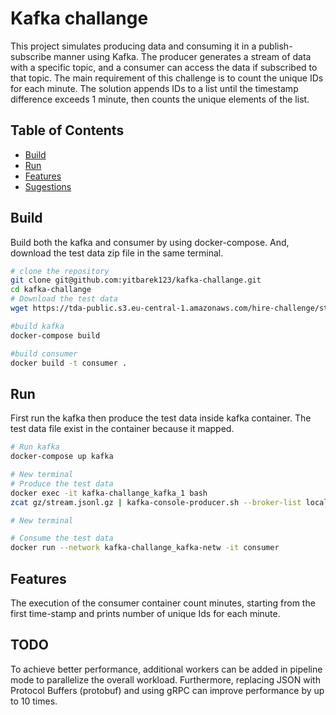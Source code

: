 # Kafka challange
This project simulates producing data and consuming it in a publish-subscribe manner using Kafka. The producer generates a stream of data with a specific topic, and a consumer can access the data if subscribed to that topic. The main requirement of this challenge is to count the unique IDs for each minute. The solution appends IDs to a list until the timestamp difference exceeds 1 minute, then counts the unique elements of the list.

## Table of Contents

- [Build](#Build)
- [Run](#Run)
- [Features](#Features)
- [Sugestions](#Sugestions)


## Build

Build both the kafka and consumer by using docker-compose. And, download the test data zip file in the same terminal. 

```bash
# clone the repository
git clone git@github.com:yitbarek123/kafka-challange.git
cd kafka-challange
# Download the test data
wget https://tda-public.s3.eu-central-1.amazonaws.com/hire-challenge/stream.jsonl.gz

#build kafka
docker-compose build

#build consumer
docker build -t consumer .
```
## Run

First run the kafka then produce the test data inside kafka container. The test data file exist in the container because it mapped.
```bash
# Run kafka
docker-compose up kafka

# New terminal
# Produce the test data
docker exec -it kafka-challange_kafka_1 bash
zcat gz/stream.jsonl.gz | kafka-console-producer.sh --broker-list localhost:9092 --topic mytopic

# New terminal

# Consume the test data
docker run --network kafka-challange_kafka-netw -it consumer
```

## Features
The execution of the consumer container count minutes, starting from the first time-stamp and prints number of unique Ids for each minute.

## TODO
To achieve better performance, additional workers can be added in pipeline mode to parallelize the overall workload. Furthermore, replacing JSON with Protocol Buffers (protobuf) and using gRPC can improve performance by up to 10 times.